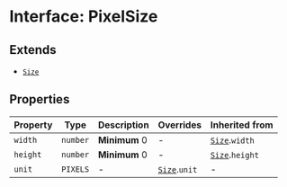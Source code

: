 # Interface: PixelSize

## Extends

- [`Size`](../../asset-types/interfaces/size.md)

## Properties

| Property | Type | Description | Overrides | Inherited from |
| ------ | ------ | ------ | ------ | ------ |
| `width` | `number` | **Minimum** 0 | - | [`Size`](../../asset-types/interfaces/size.md).`width` |
| `height` | `number` | **Minimum** 0 | - | [`Size`](../../asset-types/interfaces/size.md).`height` |
| `unit` | `PIXELS` | - | [`Size`](../../asset-types/interfaces/size.md).`unit` | - |
